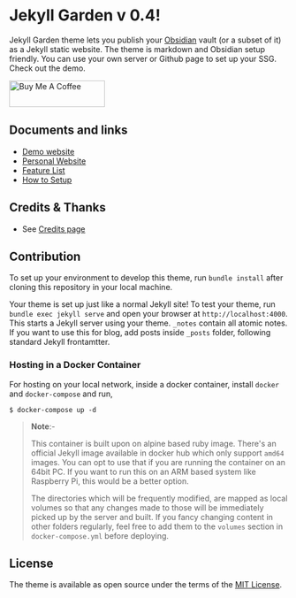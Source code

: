 # Jekyll Garden v 0.4!



Jekyll Garden theme lets you publish your [Obsidian](https://obsidian.md/) vault (or a subset of it) as a Jekyll static website. The theme is markdown and Obsidian setup friendly. You can use your own server or Github page to set up your SSG. Check out the demo.

<a href="https://www.buymeacoffee.com" target="_blank"><img src="https://cdn.buymeacoffee.com/buttons/v2/default-yellow.png" alt="Buy Me A Coffee" height= "48" width="173"></a>

## Documents and links
-  [Demo website](https://antonywillbert.github.io/)
-  [Personal Website](https://antonywillbert.com/)
-  [Feature List](https://jekyll-garden.github.io/post/features)
-  [How to Setup](https://jekyll-garden.github.io/post/how-to)

## Credits & Thanks
-  See [Credits page](https://jekyll-garden.github.io/credits)

## Contribution

To set up your environment to develop this theme, run `bundle install` after cloning this repository in your local machine.

Your theme is set up just like a normal Jekyll site! To test your theme, run `bundle exec jekyll serve` and open your browser at `http://localhost:4000`. This starts a Jekyll server using your theme. `_notes` contain all atomic notes. If you want to use this for blog, add posts inside `_posts` folder, following standard Jekyll frontamtter.

### Hosting in a Docker Container
For hosting on your local network, inside a docker container, install `docker` and `docker-compose` and run,
```Terminal
$ docker-compose up -d
```
> **Note**:-
> 
> This container is built upon on alpine based ruby image. There's an official Jekyll image available in docker hub which only support `amd64` images. You can opt to use that if you are running the container on an 64bit PC. If you want to run this on an ARM based system like Raspberry Pi, this would be a better option.
>
> The directories which will be frequently modified, are mapped as local volumes so that any changes made to those will be immediately picked up by the server and built. If you fancy changing content in other folders regularly, feel free to add them to the `volumes` section in `docker-compose.yml` before deploying.


## License

The theme is available as open source under the terms of the [MIT License](http://opensource.org/licenses/MIT).

